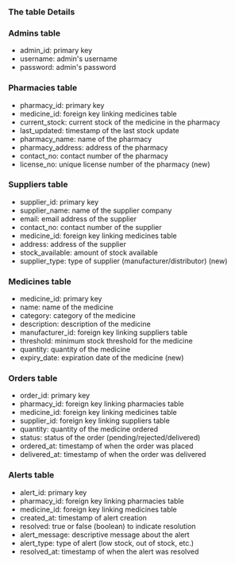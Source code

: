 ### The table Details

### Admins table
- admin_id: primary key
- username: admin's username
- password: admin's password

### Pharmacies table
- pharmacy_id: primary key
- medicine_id: foreign key linking medicines table
- current_stock: current stock of the medicine in the pharmacy
- last_updated: timestamp of the last stock update
- pharmacy_name: name of the pharmacy
- pharmacy_address: address of the pharmacy
- contact_no: contact number of the pharmacy
- license_no: unique license number of the pharmacy (new)
 
### Suppliers table
- supplier_id: primary key
- supplier_name: name of the supplier company
- email: email address of the supplier
- contact_no: contact number of the supplier
- medicine_id: foreign key linking medicines table
- address: address of the supplier
- stock_available: amount of stock available
- supplier_type: type of supplier (manufacturer/distributor) (new)

### Medicines table
- medicine_id: primary key
- name: name of the medicine
- category: category of the medicine
- description: description of the medicine
- manufacturer_id: foreign key linking suppliers table
- threshold: minimum stock threshold for the medicine
- quantity: quantity of the medicine
- expiry_date: expiration date of the medicine (new)

### Orders table

- order_id: primary key
- pharmacy_id: foreign key linking pharmacies table
- medicine_id: foreign key linking medicines table
- supplier_id: foreign key linking suppliers table
- quantity: quantity of the medicine ordered
- status: status of the order (pending/rejected/delivered)
- ordered_at: timestamp of when the order was placed
- delivered_at: timestamp of when the order was delivered

### Alerts table
- alert_id: primary key
- pharmacy_id: foreign key linking pharmacies table
- medicine_id: foreign key linking medicines table
- created_at: timestamp of alert creation
- resolved: true or false (boolean) to indicate resolution
- alert_message: descriptive message about the alert
- alert_type: type of alert (low stock, out of stock, etc.)
- resolved_at: timestamp of when the alert was resolved